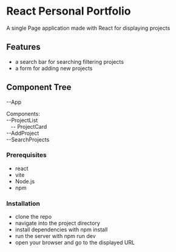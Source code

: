 # React Personal Portfolio
A single Page application made with React for displaying projects 

## Features
* a search bar for searching filtering projects
* a form for adding new projects

## Component Tree
--App

Components: <br>
--ProjectList <br>
&nbsp;&nbsp; -- ProjectCard <br>
--AddProject <br>
--SearchProjects <br>

### Prerequisites
* react
* vite
* Node.js
* npm

### Installation 
* clone the repo
* navigate into the project directory
* install dependencies with npm install
* run the server with npm run dev
* open your browser and go to the displayed URL
